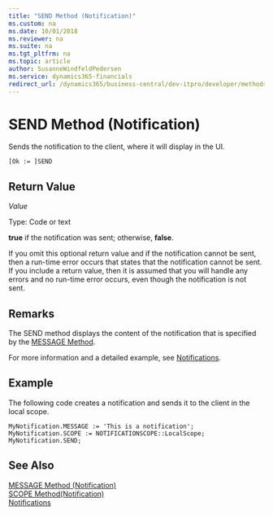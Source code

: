 ```yaml
---
title: "SEND Method (Notification)"
ms.custom: na
ms.date: 10/01/2018
ms.reviewer: na
ms.suite: na
ms.tgt_pltfrm: na
ms.topic: article
author: SusanneWindfeldPedersen
ms.service: dynamics365-financials
redirect_url: /dynamics365/business-central/dev-itpro/developer/methods-auto/library
---
```


 

# SEND Method (Notification)
Sends the notification to the client, where it will display in the UI.

```
[Ok := ]SEND
```
## Return Value
*Value*

Type: Code or text

**true** if the notification was sent; otherwise, **false**.

If you omit this optional return value and if the notification cannot be sent, then a run-time error occurs that states that the notification cannot be sent. If you include a return value, then it is assumed that you will handle any errors and no run-time error occurs, even though the notification is not sent.

## Remarks
The SEND method displays the content of the notification that is specified by the [MESSAGE Method](devenv-message-method-notification.md).

For more information and a detailed example, see [Notifications](../devenv-notifications-developing.md).

##  Example
The following code creates a notification and sends it to the client in the local scope.
```
MyNotification.MESSAGE := 'This is a notification';
MyNotification.SCOPE := NOTIFICATIONSCOPE::LocalScope;
MyNotification.SEND;
```

## See Also  
[MESSAGE Method (Notification)](devenv-message-method-notification.md)  
[SCOPE Method(Notification)](devenv-scope-method-notification.md)  
[Notifications](../devenv-notifications-developing.md)
